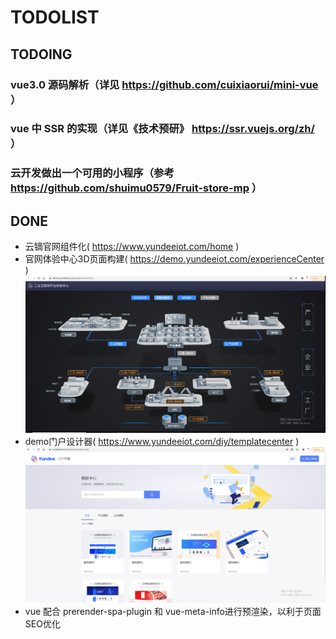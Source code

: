 # TODOLIST

## TODOING

### vue3.0 源码解析（详见 https://github.com/cuixiaorui/mini-vue ）

### vue 中 SSR 的实现（详见《技术预研》 https://ssr.vuejs.org/zh/ ）

### 云开发做出一个可用的小程序（参考 https://github.com/shuimu0579/Fruit-store-mp ）

## DONE
- 云镝官网组件化( https://www.yundeeiot.com/home )
- 官网体验中心3D页面构建( https://demo.yundeeiot.com/experienceCenter )
![experienceCenter](./image/exprienceCenter.PNG)
- demo门户设计器( https://www.yundeeiot.com/diy/templatecenter )
![diy](./image/diy.PNG)
- vue 配合 prerender-spa-plugin 和 vue-meta-info进行预渲染，以利于页面SEO优化
